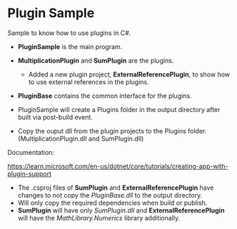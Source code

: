 # Plugin Sample

Sample to know how to use plugins in C#.

* <b>PluginSample</b> is the main program.

* <b>MultiplicationPlugin</b> and <b>SumPlugin</b> are the plugins.
	* Added a new plugin project, <b>ExternalReferencePlugin</b>, to show how to use external references in the plugins.

* <b>PluginBase</b> contains the common interface for the plugins.

* PluginSample will create a Plugins folder in the output directory after built via post-build event.

* Copy the ouput dll from the plugin projects to the Plugins folder. (MultiplicationPlugin.dll and SumPlugin.dll)

Documentation:

https://learn.microsoft.com/en-us/dotnet/core/tutorials/creating-app-with-plugin-support

* The .csproj files of <b>SumPlugin</b> and <b>ExternalReferencePlugin</b> have changes to not copy the <i>PluginBase.dll</i> to the output directory.
* Will only copy the required dependencies when build or publish. 
* <b>SumPlugin</b> will have only <i>SumPlugin.dll</i> and <b>ExternalReferencePlugin</b> will have the <i>MathLibrary.Numerics</i> library additionally.